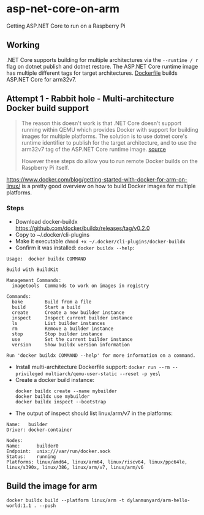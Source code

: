 # asp-net-core-on-arm
Getting ASP.NET Core to run on a Raspberry Pi

## Working
.NET Core supports building for multiple architectures via the `--runtime / r` flag
on dotnet publish and dotnet restore. The ASP.NET Core runtime image
has multiple different tags for target architectures.
[Dockerfile](Dockerfile) builds ASP.NET Core for arm32v7.  

## Attempt 1 - Rabbit hole - Multi-architecture Docker build support
> The reason this doesn't work is that .NET Core doesn't support running 
> within QEMU which provides Docker with support for building images for multiple platforms. 
> The solution is to use dotnet core's runtime identifier to publish 
> for the target architecture, and to use the arm32v7 tag of the ASP.NET Core
> runtime image. 
> [source](https://github.com/dotnet/dotnet-docker/issues/1291)
> 
> However these steps do allow you to run remote Docker builds on the 
> Raspberry Pi itself. 

https://www.docker.com/blog/getting-started-with-docker-for-arm-on-linux/ is a pretty good overview
on how to build Docker images for multiple platforms. 

### Steps
- Download docker-buildx https://github.com/docker/buildx/releases/tag/v0.2.0
- Copy to ~/.docker/cli-plugins
- Make it executable `chmod +x ~/.docker/cli-plugins/docker-buildx`
- Confirm it was installed: `docker buildx --help`:
```angular2html
Usage:	docker buildx COMMAND

Build with BuildKit

Management Commands:
  imagetools  Commands to work on images in registry

Commands:
  bake        Build from a file
  build       Start a build
  create      Create a new builder instance
  inspect     Inspect current builder instance
  ls          List builder instances
  rm          Remove a builder instance
  stop        Stop builder instance
  use         Set the current builder instance
  version     Show buildx version information 

Run 'docker buildx COMMAND --help' for more information on a command.
```

- Install multi-architecture Dockerfile support:
`docker run --rm --privileged multiarch/qemu-user-static --reset -p yes`\
- Create a docker build instance: 
  ```
  docker buildx create --name mybuilder
  docker buildx use mybuilder
  docker buildx inspect --bootstrap
  ```
 - The output of inspect should list linux/arm/v7 in the platforms:
```
Name:   builder
Driver: docker-container

Nodes:
Name:      builder0
Endpoint:  unix:///var/run/docker.sock
Status:    running
Platforms: linux/amd64, linux/arm64, linux/riscv64, linux/ppc64le, linux/s390x, linux/386, linux/arm/v7, linux/arm/v6
```

## Build the image for arm
`docker buildx build --platform linux/arm -t dylanmunyard/arm-hello-world:1.1 . --push`
